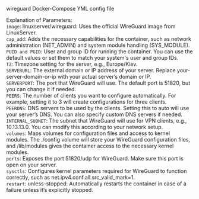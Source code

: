 wireguard Docker-Compose YML config file

Explanation of Parameters:<br>
`image`: linuxserver/wireguard: Uses the official WireGuard image from LinuxServer.<br>
`cap_add`: Adds the necessary capabilities for the container, such as network administration (NET_ADMIN) and system module handling (SYS_MODULE).<br>
`PUID and PGID`: User and group ID for running the container. You can use the default values or set them to match your system's user and group IDs.<br>
`TZ`: Timezone setting for the server, e.g., Europe/Kiev.<br>
`SERVERURL`: The external domain or IP address of your server. Replace your-server-domain-or-ip with your actual server’s domain or IP.<br>
`SERVERPORT`: The port that WireGuard will use. The default port is 51820, but you can change it if needed.<br>
`PEERS`: The number of clients you want to configure automatically. For example, setting it to 3 will create configurations for three clients.<br>
`PEERDNS`: DNS servers to be used by the clients. Setting this to auto will use your server’s DNS. You can also specify custom DNS servers if needed.<br>
`INTERNAL_SUBNET`: The subnet that WireGuard will use for VPN clients, e.g., 10.13.13.0. You can modify this according to your network setup.<br>
`volumes`: Maps volumes for configuration files and access to kernel modules. The ./config volume will store your WireGuard configuration files, and /lib/modules gives the container access to the necessary kernel modules.<br>
`ports`: Exposes the port 51820/udp for WireGuard. Make sure this port is open on your server.<br>
`sysctls`: Configures kernel parameters required for WireGuard to function correctly, such as net.ipv4.conf.all.src_valid_mark=1.<br>
`restart`: unless-stopped: Automatically restarts the container in case of a failure unless it’s explicitly stopped.
